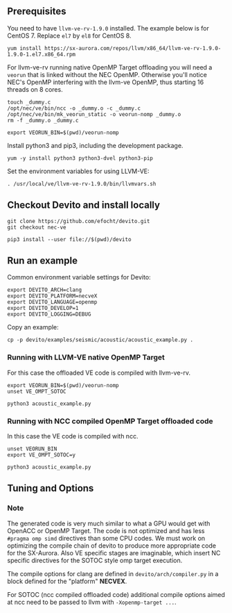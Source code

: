 


## Prerequisites

You need to have `llvm-ve-rv-1.9.0` installed. The example below is for CentOS 7. Replace
`el7` by `el8` for CentOS 8.
```
yum install https://sx-aurora.com/repos/llvm/x86_64/llvm-ve-rv-1.9.0-1.9.0-1.el7.x86_64.rpm
```

For llvm-ve-rv running native OpenMP Target offloading you will need a
`veorun` that is linked without the NEC OpenMP. Otherwise you'll
notice NEC's OpenMP interfering with the llvm-ve OpenMP, thus starting
16 threads on 8 cores.
```
touch _dummy.c
/opt/nec/ve/bin/ncc -o _dummy.o -c _dummy.c
/opt/nec/ve/bin/mk_veorun_static -o veorun-nomp _dummy.o
rm -f _dummy.o _dummy.c

export VEORUN_BIN=$(pwd)/veorun-nomp
```

Install python3 and pip3, including the development package.
```
yum -y install python3 python3-dvel python3-pip
```

Set the environment variables for using LLVM-VE:
```
. /usr/local/ve/llvm-ve-rv-1.9.0/bin/llvmvars.sh
```


## Checkout Devito and install locally

```
git clone https://github.com/efocht/devito.git
git checkout nec-ve

pip3 install --user file://$(pwd)/devito
```


## Run an example

Common environment variable settings for Devito:
```
export DEVITO_ARCH=clang
export DEVITO_PLATFORM=necveX
export DEVITO_LANGUAGE=openmp
export DEVITO_DEVELOP=1
export DEVITO_LOGGING=DEBUG
```

Copy an example:
```
cp -p devito/examples/seismic/acoustic/acoustic_example.py .
```


### Running with LLVM-VE native OpenMP Target

For this case the offloaded VE code is compiled with llvm-ve-rv.
```
export VEORUN_BIN=$(pwd)/veorun-nomp
unset VE_OMPT_SOTOC

python3 acoustic_example.py
```

### Running with NCC compiled OpenMP Target offloaded code

In this case the VE code is compiled with ncc.
```
unset VEORUN_BIN
export VE_OMPT_SOTOC=y

python3 acoustic_example.py
```


## Tuning and Options

### Note

The generated code is very much similar to what a GPU would get with
OpenACC or OpenMP Target. The code is not optimized and has less
`#pragma omp simd` directives than some CPU codes. We must work on
optimizing the compile chain of devito to produce more appropriate
code for the SX-Aurora. Also VE specific stages are imaginable, which
insert NC specific directives for the SOTOC style omp target
execution.



The compile options for clang are defined in `devito/arch/compiler.py`
in a block defined for the "platform" **NECVEX**.

For SOTOC (ncc compiled offloaded code) additional compile options
aimed at ncc need to be passed to llvm with `-Xopenmp-target ...`.
